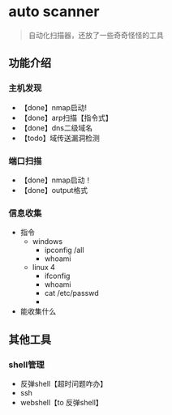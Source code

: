 auto scanner
===

> 自动化扫描器，还放了一些奇奇怪怪的工具

## 功能介绍

### 主机发现

- 【done】nmap启动! 
- 【done】arp扫描【指令式】
- 【done】dns二级域名
- 【todo】域传送漏洞检测

### 端口扫描

- 【done】nmap启动！
- 【done】output格式

### 信息收集

- 指令
    - windows
        - ipconfig /all
        - whoami
    - linux 4
        - ifconfig
        - whoami
        - cat /etc/passwd
        - 
- 能收集什么

## 其他工具

### shell管理

- 反弹shell【超时问题咋办】
- ssh
- webshell【to 反弹shell】

